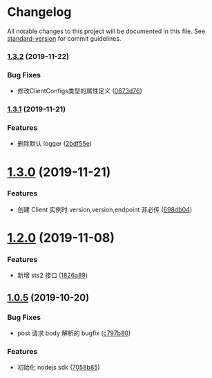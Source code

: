 # Changelog

All notable changes to this project will be documented in this file. See [standard-version](https://github.com/conventional-changelog/standard-version) for commit guidelines.

### [1.3.2](https://github.com/TTvcloud/vcloud-sdk-nodejs/compare/v1.3.1...v1.3.2) (2019-11-22)


### Bug Fixes

* 修改ClientConfigs类型的属性定义 ([0673d76](https://github.com/TTvcloud/vcloud-sdk-nodejs/commit/0673d76dd831cc7cc77786e5ffd637181d454938))

### [1.3.1](https://github.com/TTvcloud/vcloud-sdk-nodejs/compare/v1.3.0...v1.3.1) (2019-11-21)

### Features

- 删除默认 logger ([2bdf55e](https://github.com/TTvcloud/vcloud-sdk-nodejs/commit/2bdf55e8198c2c773c2e3bc2f15d3bba8e4c0f30))

# [1.3.0](https://github.com/TTvcloud/vcloud-sdk-nodejs/compare/v1.2.3...v1.3.0) (2019-11-21)

### Features

- 创建 Client 实例时 version,version,endpoint 非必传 ([698db04](https://github.com/TTvcloud/vcloud-sdk-nodejs/commit/698db045041774d89e3f41cf3f6a0e5dde723cd6))

# [1.2.0](https://github.com/TTvcloud/vcloud-sdk-nodejs/compare/v1.1.0...v1.2.0) (2019-11-08)

### Features

- 新增 sts2 接口 ([1826a89](https://github.com/TTvcloud/vcloud-sdk-nodejs/commit/1826a8996145cf2b77d66f0e41be0d4ab306060c))

## [1.0.5](https://github.com/TTvcloud/vcloud-sdk-nodejs/compare/7058b859a201c0f3a05a1680a671d584f1578878...v1.0.5) (2019-10-20)

### Bug Fixes

- post 请求 body 解析的 bugfix ([c797b80](https://github.com/TTvcloud/vcloud-sdk-nodejs/commit/c797b807f8fe8cfd6e10c96c3c74bb2833664564))

### Features

- 初始化 nodejs sdk ([7058b85](https://github.com/TTvcloud/vcloud-sdk-nodejs/commit/7058b859a201c0f3a05a1680a671d584f1578878))
